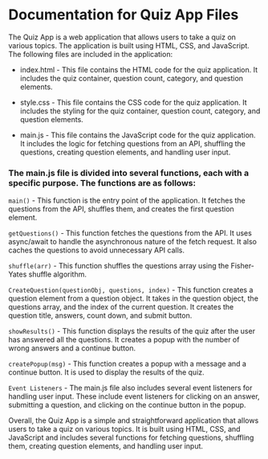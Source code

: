 # Documentation for Quiz App Files

The Quiz App is a web application that allows users to take a quiz on various topics. The application is built using HTML, CSS, and JavaScript.
The following files are included in the application:

- index.html - This file contains the HTML code for the quiz application. It includes the quiz container, question count, category, and question elements.

- style.css - This file contains the CSS code for the quiz application. It includes the styling for the quiz container, question count, category, and question elements.

- main.js - This file contains the JavaScript code for the quiz application. It includes the logic for fetching questions from an API, shuffling the questions, creating question elements, and handling user input.

### The main.js file is divided into several functions, each with a specific purpose. The functions are as follows:

`main()` - This function is the entry point of the application. It fetches the questions from the API, shuffles them, and creates the first question element.

`getQuestions()` - This function fetches the questions from the API. It uses async/await to handle the asynchronous nature of the fetch request. It also caches the questions to avoid unnecessary API calls.

`shuffle(arr)` - This function shuffles the questions array using the Fisher-Yates shuffle algorithm.

`CreateQuestion(questionObj, questions, index)` - This function creates a question element from a question object. It takes in the question object, the questions array, and the index of the current question. It creates the question title, answers, count down, and submit button.

`showResults()` - This function displays the results of the quiz after the user has answered all the questions. It creates a popup with the number of wrong answers and a continue button.

`createPopup(msg)` - This function creates a popup with a message and a continue button. It is used to display the results of the quiz.

`Event Listeners` - The main.js file also includes several event listeners for handling user input. These include event listeners for clicking on an answer, submitting a question, and clicking on the continue button in the popup.

Overall, the Quiz App is a simple and straightforward application that allows users to take a quiz on various topics. It is built using HTML, CSS, and JavaScript and includes several functions for fetching questions, shuffling them, creating question elements, and handling user input.
